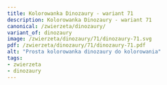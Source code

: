 ```yaml
---
title: Kolorowanka Dinozaury - wariant 71
description: Kolorowanka Dinozaury - wariant 71
canonical: /zwierzeta/dinozaury/
variant_of: dinozaury
image: /zwierzeta/dinozaury/71/dinozaury-71.svg
pdf: /zwierzeta/dinozaury/71/dinozaury-71.pdf
alt: "Prosta kolorowanka dinozaury do kolorowania"
tags:
- zwierzeta
- dinozaury
---
```

